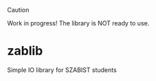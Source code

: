 > [!CAUTION]
> Work in progress! The library is NOT ready to use.

# zablib
Simple IO library for SZABIST students
